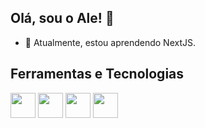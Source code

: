 ## Olá, sou o Ale! 👋


- 🌱 Atualmente, estou aprendendo NextJS.

 ## Ferramentas e Tecnologias
 <img src="https://cdn.jsdelivr.net/gh/devicons/devicon@latest/icons/react/react-original-wordmark.svg" width="40" height="40" /> <img src="https://cdn.jsdelivr.net/gh/devicons/devicon@latest/icons/typescript/typescript-original.svg" width="40" height="40" />
 <img src="https://cdn.jsdelivr.net/gh/devicons/devicon@latest/icons/javascript/javascript-original.svg" width="40" height="40" />
 <img src="https://cdn.jsdelivr.net/gh/devicons/devicon@latest/icons/nextjs/nextjs-original.svg" width="40" height="40" />





          

